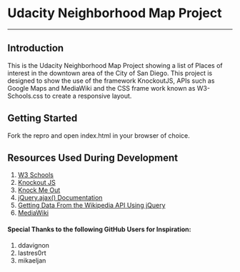 # Udacity Neighborhood Map Project
---
## Introduction

This is the Udacity Neighborhood Map Project showing a list of Places of interest in the downtown area of the City of San Diego. This project is designed to show the use of the framework KnockoutJS, APIs such as Google Maps and MediaWiki and the CSS frame work known as W3-Schools.css to create a responsive layout.

## Getting Started

Fork the repro and open index.html in your browser of choice.

## Resources Used During Development

1. [W3 Schools](https://www.w3schools.com/)
2. [Knockout JS](http://knockoutjs.com/)
3. [Knock Me Out](http://www.knockmeout.net/)
4. [jQuery.ajax() Documentation](http://api.jquery.com/jquery.ajax/)
5. [Getting Data From the Wikipedia API Using jQuery](http://www.9bitstudios.com/2014/03/getting-data-from-the-wikipedia-api-using-jquery/)
6. [MediaWiki](https://www.mediawiki.org/wiki/MediaWiki)

#### Special Thanks to the following GitHub Users for Inspiration:
1. ddavignon
2. lastres0rt
3. mikaeljan
